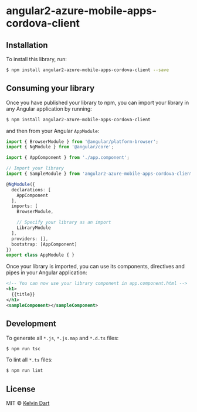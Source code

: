 # angular2-azure-mobile-apps-cordova-client

## Installation

To install this library, run:

```bash
$ npm install angular2-azure-mobile-apps-cordova-client --save
```

## Consuming your library

Once you have published your library to npm, you can import your library in any Angular application by running:

```bash
$ npm install angular2-azure-mobile-apps-cordova-client
```

and then from your Angular `AppModule`:

```typescript
import { BrowserModule } from '@angular/platform-browser';
import { NgModule } from '@angular/core';

import { AppComponent } from './app.component';

// Import your library
import { SampleModule } from 'angular2-azure-mobile-apps-cordova-client';

@NgModule({
  declarations: [
    AppComponent
  ],
  imports: [
    BrowserModule,

    // Specify your library as an import
    LibraryModule
  ],
  providers: [],
  bootstrap: [AppComponent]
})
export class AppModule { }
```

Once your library is imported, you can use its components, directives and pipes in your Angular application:

```xml
<!-- You can now use your library component in app.component.html -->
<h1>
  {{title}}
</h1>
<sampleComponent></sampleComponent>
```

## Development

To generate all `*.js`, `*.js.map` and `*.d.ts` files:

```bash
$ npm run tsc
```

To lint all `*.ts` files:

```bash
$ npm run lint
```

## License

MIT © [Kelvin Dart](kelvin.dart1@gmail.com)
